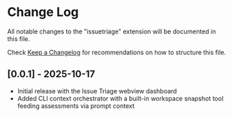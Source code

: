 # Change Log

All notable changes to the "issuetriage" extension will be documented in this file.

Check [Keep a Changelog](http://keepachangelog.com/) for recommendations on how to structure this file.

## [0.0.1] - 2025-10-17

- Initial release with the Issue Triage webview dashboard
- Added CLI context orchestrator with a built-in workspace snapshot tool feeding assessments via prompt context